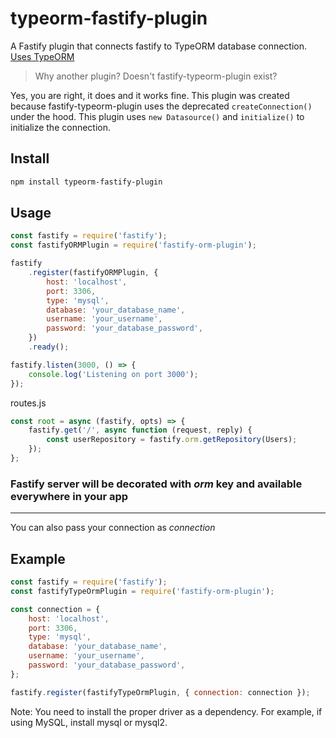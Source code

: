 # typeorm-fastify-plugin

A Fastify plugin that connects fastify to TypeORM database connection. [Uses TypeORM](https://typeorm.io/)

> Why another plugin? Doesn't fastify-typeorm-plugin exist?

Yes, you are right, it does and it works fine. This plugin was created because fastify-typeorm-plugin uses the deprecated `createConnection()` under the hood. This plugin uses `new Datasource()` and `initialize()` to initialize the connection.

## Install

```bash
npm install typeorm-fastify-plugin
```

## Usage

```javascript
const fastify = require('fastify');
const fastifyORMPlugin = require('fastify-orm-plugin');

fastify
	.register(fastifyORMPlugin, {
		host: 'localhost',
		port: 3306,
		type: 'mysql',
		database: 'your_database_name',
		username: 'your_username',
		password: 'your_database_password',
	})
	.ready();

fastify.listen(3000, () => {
	console.log('Listening on port 3000');
});
```

routes.js

```javascript
const root = async (fastify, opts) => {
	fastify.get('/', async function (request, reply) {
		const userRepository = fastify.orm.getRepository(Users);
	});
};
```

### Fastify server will be decorated with _orm_ key and available everywhere in your app

---

You can also pass your connection as _connection_

## Example

```javascript
const fastify = require('fastify');
const fastifyTypeOrmPlugin = require('fastify-orm-plugin');

const connection = {
	host: 'localhost',
	port: 3306,
	type: 'mysql',
	database: 'your_database_name',
	username: 'your_username',
	password: 'your_database_password',
};

fastify.register(fastifyTypeOrmPlugin, { connection: connection });
```

Note: You need to install the proper driver as a dependency. For example, if using MySQL, install mysql or mysql2.
